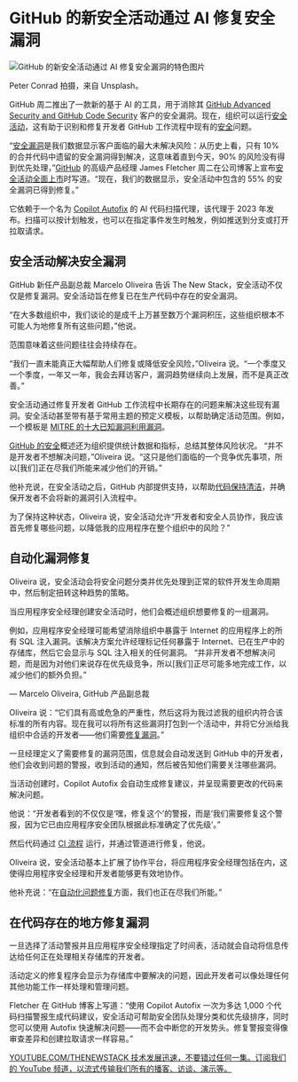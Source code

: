 # GitHub 的新安全活动通过 AI 修复安全漏洞

![GitHub 的新安全活动通过 AI 修复安全漏洞的特色图片](https://cdn.thenewstack.io/media/2025/04/f627f17e-peter-conrad-ua8pwpht1vw-unsplash-1024x698.jpg)

Peter Conrad 拍摄，来自 Unsplash。

GitHub 周二推出了一款新的基于 AI 的工具，用于消除其 [GitHub Advanced Security and GitHub Code Security](https://github.blog/changelog/2025-03-04-introducing-github-secret-protection-and-github-code-security/) 客户的安全漏洞。现在，组织可以运行[安全活动](https://docs.github.com/en/enterprise-cloud@latest/code-security/securing-your-organization/fixing-security-alerts-at-scale/about-security-campaigns)，这有助于识别和修复开发者 GitHub 工作流程中现有的[安全](https://thenewstack.io/security/)问题。

“[安全漏洞](https://thenewstack.io/avoiding-technical-security-debt-during-cloud-transformation/)是我们数据显示客户面临的最大未解决风险：从历史上看，只有 10% 的合并代码中遗留的安全漏洞得到解决，这意味着直到今天，90% 的风险没有得到优先处理，”[GitHub](https://github.com/) 的高级产品经理 James Fletcher 周二在公司博客上宣布[安全活动全面上市](https://github.blog/security/application-security/found-means-fixed-reduce-security-debt-at-scale-with-github-security-campaigns/)时写道。“现在，我们的数据显示，安全活动中包含的 55% 的安全漏洞已得到修复。”

它依赖于一个名为 [Copilot Autofix](https://thenewstack.io/copilot-autofix-ais-answer-to-code-vulnerability-woes/) 的 AI 代码扫描代理，该代理于 2023 年发布。扫描可以按计划触发，也可以在指定事件发生时触发，例如推送到分支或打开拉取请求。

## 安全活动解决安全漏洞

GitHub 新任产品副总裁 Marcelo Oliveira 告诉 The New Stack，安全活动不仅仅是修复漏洞。安全活动旨在修复已在生产代码中存在的安全漏洞。

“在大多数组织中，我们谈论的是成千上万甚至数万个漏洞积压，这些组织根本不可能人为地修复所有这些问题，”他说。

范围意味着这些问题往往会持续存在。

“我们一直未能真正大幅帮助人们修复或降低安全风险，”Oliveira 说。“一个季度又一个季度，一年又一年，我会去拜访客户，漏洞趋势继续向上发展，而不是真正改善。”

安全活动通过修复开发者 GitHub 工作流程中长期存在的问题来解决这些现有漏洞。安全活动甚至带有基于常用主题的预定义模板，以帮助确定活动范围。例如，一个模板是 [MITRE 的十大已知漏洞利用漏洞](https://cwe.mitre.org/top25/archive/2023/2023_kev_list.html)。

[GitHub 的安全](https://thenewstack.io/github-rolls-out-free-secret-risk-assessment-tool/)概述还为组织提供统计数据和指标，总结其整体风险状况。
“并不是开发者不想解决问题，”Oliveira 说。“这只是他们面临的一个竞争优先事项，所以[我们]正在尽我们所能来减少他们的开销。”

他补充说，在安全活动之后，GitHub 内部提供支持，以帮助[代码保持清洁](https://thenewstack.io/arming-developers-with-the-power-of-clean-code/)，并确保开发者不会将新的漏洞引入流程中。

为了保持这种状态，Oliveira 说，安全活动允许“开发者和安全人员协作，我应该首先修复哪些问题，以降低我的应用程序在整个组织中的风险？”

## 自动化漏洞修复

Oliveira 说，安全活动会将安全问题分类并优先处理到正常的软件开发生命周期中，然后制定扭转这种趋势的策略。

当应用程序安全经理创建安全活动时，他们会概述组织想要修复的一组漏洞。

例如，应用程序安全经理可能希望消除组织中暴露于 Internet 的应用程序上的所有 SQL 注入漏洞。该解决方案允许经理标记任何暴露于 Internet、已在生产中的存储库，然后它会显示与 SQL 注入相关的任何漏洞。
“并非开发者不想解决问题，而是因为对他们来说存在优先级竞争，所以[我们]正尽可能多地完成工作，以减少他们的额外负担。”

— Marcelo Oliveira, GitHub 产品副总裁

Oliveira 说：“它们具有高或危急的严重性，然后这将为我过滤我的组织内符合该标准的所有内容。现在我可以将所有这些漏洞打包到一个活动中，并将它分派给我组织中合适的开发者——他们需要[修复漏洞](https://thenewstack.io/root-out-vulnerabilities-in-github-as-you-merge-code-changes/)。”

一旦经理定义了需要修复的漏洞范围，信息就会自动发送到 GitHub 中的开发者，他们会收到问题的警报，收到活动的通知，然后被告知他们需要关注哪些漏洞。

当活动创建时，Copilot Autofix 会自动生成修复建议，并呈现需要更改的代码来解决问题。

他说：“开发者看到的不仅仅是‘嘿，修复这个’的警报，而是‘我们需要修复这个警报，因为它已由应用程序安全团队根据此标准确定了优先级’。”

然后代码通过 [CI 流程](https://thenewstack.io/engineering-best-practices-of-ci-pipelines/) 运行，并通过管道进行修复，他说。

Oliveira 说，安全活动基本上扩展了协作平台，将应用程序安全经理包括在内，这使得应用程序安全经理和开发者能够更有效地协作。

他补充说：“在[自动化问题修复](https://thenewstack.io/aiops-done-right-automating-remediation-and-resiliency/)方面，我们也正在尽我们所能。”

## 在代码存在的地方修复漏洞

一旦选择了活动警报并且应用程序安全经理指定了时间表，活动就会自动将信息传达给任何正在处理相关存储库的开发者。

活动定义的修复程序会显示为存储库中要解决的问题，因此开发者可以像处理任何其他功能工作一样处理和管理问题。

Fletcher 在 GitHub 博客上写道：“使用 Copilot Autofix 一次为多达 1,000 个代码扫描警报生成代码建议，安全活动可帮助安全团队处理分类和优先级排序，同时您可以使用 Autofix 快速解决问题——而不会中断您的开发势头。修复警报变得像审查差异和创建拉取请求一样容易。”

[
YOUTUBE.COM/THENEWSTACK
技术发展迅速，不要错过任何一集。订阅我们的 YouTube
频道，以流式传输我们所有的播客、访谈、演示等。
](https://youtube.com/thenewstack?sub_confirmation=1)